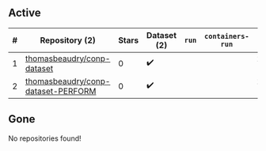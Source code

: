 ## Active
| # | Repository (2) | Stars | Dataset (2) | `run` | `containers-run` | Last Modified |
| --- | --- | --- | --- | --- | --- | --- |
| 1 | [thomasbeaudry/conp-dataset](https://github.com/thomasbeaudry/conp-dataset) | 0 | :heavy_check_mark: |  |  | 2019-04-15 16:27:42+00:00 |
| 2 | [thomasbeaudry/conp-dataset-PERFORM](https://github.com/thomasbeaudry/conp-dataset-PERFORM) | 0 | :heavy_check_mark: |  |  | 2019-04-26 17:03:22+00:00 |

## Gone
No repositories found!
